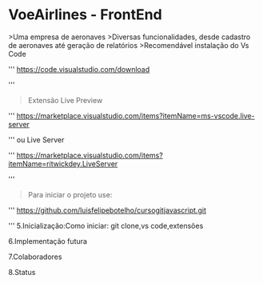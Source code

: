 <h1>VoeAirlines - FrontEnd</h1>
>Uma empresa de aeronaves
>Diversas funcionalidades, desde cadastro de aeronaves até geração de relatórios
>Recomendável instalação do Vs Code

'''
https://code.visualstudio.com/download

'''
>Extensão Live Preview

'''
https://marketplace.visualstudio.com/items?itemName=ms-vscode.live-server

'''
ou Live Server

'''
https://marketplace.visualstudio.com/items?itemName=ritwickdey.LiveServer

'''
>Para iniciar o projeto use:

'''
https://github.com/luisfelipebotelho/cursogitjavascript.git

'''
5.Inicialização:Como iniciar: git clone,vs code,extensões

6.Implementação futura

7.Colaboradores

8.Status
